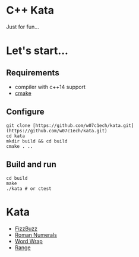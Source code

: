 # C++ Kata
Just for fun...

# Let's start...

## Requirements
* compiler with c++14 support
* [cmake](https://cmake.org)

## Configure

    git clone [https://github.com/w07c1ech/kata.git](https://github.com/w07c1ech/kata.git)
    cd kata
    mkdir build && cd build
    cmake . ..

## Build and run

    cd build
    make
    ./kata # or ctest

# Kata
* [FizzBuzz](http://codingdojo.org/kata/FizzBuzz)
* [Roman Numerals](http://codingdojo.org/kata/RomanNumerals)
* [Word Wrap](http://codingdojo.org/kata/WordWrap)
* [Range](http://codingdojo.org/kata/Range)
